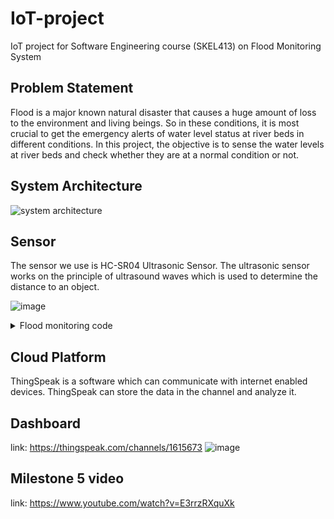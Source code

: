 # IoT-project
IoT project for Software Engineering course (SKEL413) on Flood Monitoring System

## Problem Statement
Flood is a major known natural disaster that causes a huge amount of loss to the environment and living beings. So in these conditions, it is most crucial to get the emergency alerts of water level status at river beds in different conditions. In this project, the objective is to sense the water levels at river beds and check whether they are at a normal condition or not.

## System Architecture
![system architecture](https://user-images.githubusercontent.com/94040083/147046684-43c0744f-665b-4bf8-b4fe-7f2ab068594a.jpg)

## Sensor
The sensor we use is HC-SR04 Ultrasonic Sensor. The ultrasonic sensor works on the principle of ultrasound waves which is used to determine the distance to an object. 

![image](https://user-images.githubusercontent.com/94040083/147049018-50cd8e7e-518d-4c57-b478-600a1af922a5.png)

<details>
<summary>Flood monitoring code</summary>
<code style="white-space:nowrap;">
  
from machine import Pin, time_pulse_us
from utime import sleep_us

__version__ = '0.2.1'
__author__ = 'Roberto Sánchez'
__license__ = "Apache License 2.0. https://www.apache.org/licenses/LICENSE-2.0"

class HCSR04:
    """
    Driver to use the untrasonic sensor HC-SR04.
    The sensor range is between 2cm and 4m.

    The timeouts received listening to echo pin are converted to OSError('Out of range')

    """
    # echo_timeout_us is based in chip range limit (400cm)
    def __init__(self, trigger_pin, echo_pin, echo_timeout_us=500*2*30):
        """
        trigger_pin: Output pin to send pulses
        echo_pin: Readonly pin to measure the distance. The pin should be protected with 1k resistor
        echo_timeout_us: Timeout in microseconds to listen to echo pin. 
        By default is based in sensor limit range (4m)
        """
        self.echo_timeout_us = echo_timeout_us
        # Init trigger pin (out)
        self.trigger = Pin(trigger_pin, mode=Pin.OUT, pull=None)
        self.trigger.value(0)

        # Init echo pin (in)
        self.echo = Pin(echo_pin, mode=Pin.IN, pull=None)

    def _send_pulse_and_wait(self):
        """
        Send the pulse to trigger and listen on echo pin.
        We use the method `machine.time_pulse_us()` to get the microseconds until the echo is received.
        """
        self.trigger.value(0) # Stabilize the sensor
        sleep_us(5)
        self.trigger.value(1)
        # Send a 10us pulse.
        sleep_us(10)
        self.trigger.value(0)
        try:
            pulse_time = time_pulse_us(self.echo, 1, self.echo_timeout_us)
            # time_pulse_us returns -2 if there was timeout waiting for condition; and -1 if there was timeout during the main measurement. It DOES NOT raise an exception
            # ...as of MicroPython 1.17: http://docs.micropython.org/en/v1.17/library/machine.html#machine.time_pulse_us
            if pulse_time < 0:
                MAX_RANGE_IN_CM = const(500) # it's really ~400 but I've read people say they see it working up to ~460
                pulse_time = int(MAX_RANGE_IN_CM * 29.1) # 1cm each 29.1us
            return pulse_time
        except OSError as ex:
            if ex.args[0] == 110: # 110 = ETIMEDOUT
                raise OSError('Out of range')
            raise ex

    def distance_mm(self):
        """
        Get the distance in milimeters without floating point operations.
        """
        pulse_time = self._send_pulse_and_wait()

        # To calculate the distance we get the pulse_time and divide it by 2 
        # (the pulse walk the distance twice) and by 29.1 becasue
        # the sound speed on air (343.2 m/s), that It's equivalent to
        # 0.34320 mm/us that is 1mm each 2.91us
        # pulse_time // 2 // 2.91 -> pulse_time // 5.82 -> pulse_time * 100 // 582 
        mm = pulse_time * 100 // 582
        return mm

    def distance_cm(self):
        """
        Get the distance in centimeters with floating point operations.
        It returns a float
        """
        pulse_time = self._send_pulse_and_wait()

        # To calculate the distance we get the pulse_time and divide it by 2 
        # (the pulse walk the distance twice) and by 29.1 becasue
        # the sound speed on air (343.2 m/s), that It's equivalent to
        # 0.034320 cm/us that is 1cm each 29.1us
        cms = (pulse_time / 2) / 29.1
        return cms


</code>
</details>



## Cloud Platform
ThingSpeak is a software which can communicate with internet enabled devices. ThingSpeak can store the data in the channel and analyze it.

## Dashboard
link: https://thingspeak.com/channels/1615673
![image](https://user-images.githubusercontent.com/94040083/153732952-b4d6241d-92e0-4bbc-8236-fc0e859ccc0f.png)
  
 ## Milestone 5 video 
 link: https://www.youtube.com/watch?v=E3rrzRXquXk
